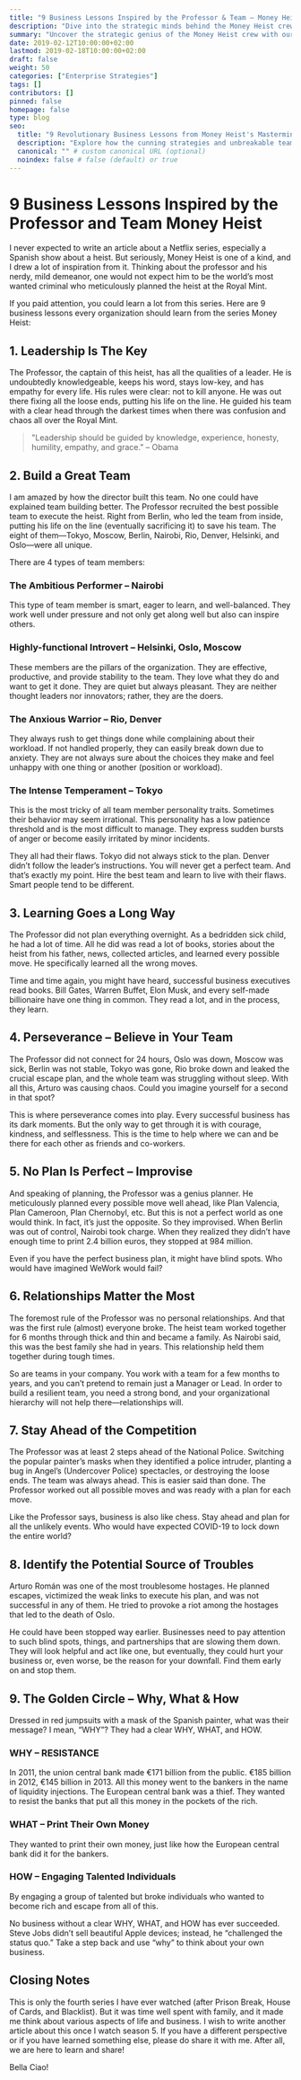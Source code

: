 ```yaml
---
title: "9 Business Lessons Inspired by the Professor & Team – Money Heist"
description: "Dive into the strategic minds behind the Money Heist crew with our analysis of 9 key business lessons that can revolutionize your approach to challenges and leadership."
summary: "Uncover the strategic genius of the Money Heist crew with our breakdown of 9 essential business lessons for innovative leadership and problem-solving."
date: 2019-02-12T10:00:00+02:00
lastmod: 2019-02-18T10:00:00+02:00
draft: false
weight: 50
categories: ["Enterprise Strategies"]
tags: []
contributors: []
pinned: false
homepage: false
type: blog
seo:
  title: "9 Revolutionary Business Lessons from Money Heist's Masterminds"
  description: "Explore how the cunning strategies and unbreakable team dynamics of the Money Heist crew can inspire groundbreaking approaches in business leadership and innovation."
  canonical: "" # custom canonical URL (optional)
  noindex: false # false (default) or true
---
```


# 9 Business Lessons Inspired by the Professor and Team Money Heist

I never expected to write an article about a Netflix series, especially a Spanish show about a heist. But seriously, Money Heist is one of a kind, and I drew a lot of inspiration from it. Thinking about the professor and his nerdy, mild demeanor, one would not expect him to be the world’s most wanted criminal who meticulously planned the heist at the Royal Mint.

If you paid attention, you could learn a lot from this series. Here are 9 business lessons every organization should learn from the series Money Heist:

## 1. Leadership Is The Key

The Professor, the captain of this heist, has all the qualities of a leader. He is undoubtedly knowledgeable, keeps his word, stays low-key, and has empathy for every life. His rules were clear: not to kill anyone. He was out there fixing all the loose ends, putting his life on the line. He guided his team with a clear head through the darkest times when there was confusion and chaos all over the Royal Mint.

> "Leadership should be guided by knowledge, experience, honesty, humility, empathy, and grace." – Obama

## 2. Build a Great Team

I am amazed by how the director built this team. No one could have explained team building better. The Professor recruited the best possible team to execute the heist. Right from Berlin, who led the team from inside, putting his life on the line (eventually sacrificing it) to save his team. The eight of them—Tokyo, Moscow, Berlin, Nairobi, Rio, Denver, Helsinki, and Oslo—were all unique.

There are 4 types of team members:

### The Ambitious Performer – Nairobi

This type of team member is smart, eager to learn, and well-balanced. They work well under pressure and not only get along well but also can inspire others.

### Highly-functional Introvert – Helsinki, Oslo, Moscow

These members are the pillars of the organization. They are effective, productive, and provide stability to the team. They love what they do and want to get it done. They are quiet but always pleasant. They are neither thought leaders nor innovators; rather, they are the doers.

### The Anxious Warrior – Rio, Denver

They always rush to get things done while complaining about their workload. If not handled properly, they can easily break down due to anxiety. They are not always sure about the choices they make and feel unhappy with one thing or another (position or workload).

### The Intense Temperament – Tokyo

This is the most tricky of all team member personality traits. Sometimes their behavior may seem irrational. This personality has a low patience threshold and is the most difficult to manage. They express sudden bursts of anger or become easily irritated by minor incidents.

They all had their flaws. Tokyo did not always stick to the plan. Denver didn’t follow the leader’s instructions. You will never get a perfect team. And that’s exactly my point. Hire the best team and learn to live with their flaws. Smart people tend to be different.

## 3. Learning Goes a Long Way

The Professor did not plan everything overnight. As a bedridden sick child, he had a lot of time. All he did was read a lot of books, stories about the heist from his father, news, collected articles, and learned every possible move. He specifically learned all the wrong moves.

Time and time again, you might have heard, successful business executives read books. Bill Gates, Warren Buffet, Elon Musk, and every self-made billionaire have one thing in common. They read a lot, and in the process, they learn.

## 4. Perseverance – Believe in Your Team

The Professor did not connect for 24 hours, Oslo was down, Moscow was sick, Berlin was not stable, Tokyo was gone, Rio broke down and leaked the crucial escape plan, and the whole team was struggling without sleep. With all this, Arturo was causing chaos. Could you imagine yourself for a second in that spot?

This is where perseverance comes into play. Every successful business has its dark moments. But the only way to get through it is with courage, kindness, and selflessness. This is the time to help where we can and be there for each other as friends and co-workers.

## 5. No Plan Is Perfect – Improvise

And speaking of planning, the Professor was a genius planner. He meticulously planned every possible move well ahead, like Plan Valencia, Plan Cameroon, Plan Chernobyl, etc. But this is not a perfect world as one would think. In fact, it’s just the opposite. So they improvised. When Berlin was out of control, Nairobi took charge. When they realized they didn’t have enough time to print 2.4 billion euros, they stopped at 984 million.

Even if you have the perfect business plan, it might have blind spots. Who would have imagined WeWork would fail?

## 6. Relationships Matter the Most

The foremost rule of the Professor was no personal relationships. And that was the first rule (almost) everyone broke. The heist team worked together for 6 months through thick and thin and became a family. As Nairobi said, this was the best family she had in years. This relationship held them together during tough times.

So are teams in your company. You work with a team for a few months to years, and you can’t pretend to remain just a Manager or Lead. In order to build a resilient team, you need a strong bond, and your organizational hierarchy will not help there—relationships will.

## 7. Stay Ahead of the Competition

The Professor was at least 2 steps ahead of the National Police. Switching the popular painter’s masks when they identified a police intruder, planting a bug in Angel’s (Undercover Police) spectacles, or destroying the loose ends. The team was always ahead. This is easier said than done. The Professor worked out all possible moves and was ready with a plan for each move.

Like the Professor says, business is also like chess. Stay ahead and plan for all the unlikely events. Who would have expected COVID-19 to lock down the entire world?

## 8. Identify the Potential Source of Troubles

Arturo Román was one of the most troublesome hostages. He planned escapes, victimized the weak links to execute his plan, and was not successful in any of them. He tried to provoke a riot among the hostages that led to the death of Oslo.

He could have been stopped way earlier. Businesses need to pay attention to such blind spots, things, and partnerships that are slowing them down. They will look helpful and act like one, but eventually, they could hurt your business or, even worse, be the reason for your downfall. Find them early on and stop them.

## 9. The Golden Circle – Why, What & How

Dressed in red jumpsuits with a mask of the Spanish painter, what was their message? I mean, “WHY”? They had a clear WHY, WHAT, and HOW.

### WHY – RESISTANCE

In 2011, the union central bank made €171 billion from the public. €185 billion in 2012, €145 billion in 2013. All this money went to the bankers in the name of liquidity injections. The European central bank was a thief. They wanted to resist the banks that put all this money in the pockets of the rich.

### WHAT – Print Their Own Money

They wanted to print their own money, just like how the European central bank did it for the bankers.

### HOW – Engaging Talented Individuals

By engaging a group of talented but broke individuals who wanted to become rich and escape from all of this.

No business without a clear WHY, WHAT, and HOW has ever succeeded. Steve Jobs didn’t sell beautiful Apple devices; instead, he “challenged the status quo.” Take a step back and use “why” to think about your own business.

## Closing Notes

This is only the fourth series I have ever watched (after Prison Break, House of Cards, and Blacklist). But it was time well spent with family, and it made me think about various aspects of life and business. I wish to write another article about this once I watch season 5. If you have a different perspective or if you have learned something else, please do share it with me. After all, we are here to learn and share!

Bella Ciao!
